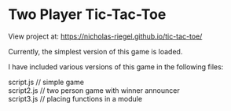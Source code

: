 # Two Player Tic-Tac-Toe

View project at: https://nicholas-riegel.github.io/tic-tac-toe/

Currently, the simplest version of this game is loaded.

I have included various versions of this game in the following files:

script.js // simple game <br>
script2.js // two person game with winner announcer <br>
script3.js // placing functions in a module <br>

